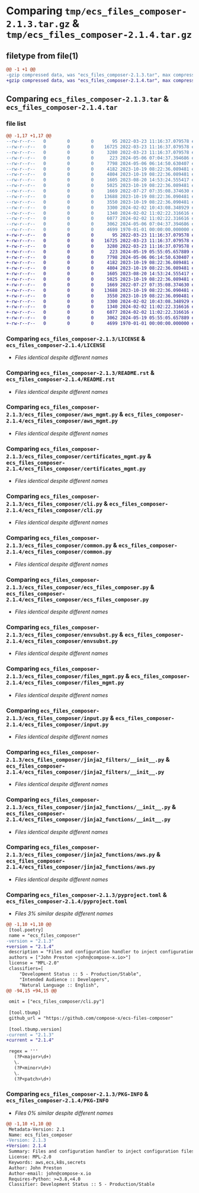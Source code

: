 # Comparing `tmp/ecs_files_composer-2.1.3.tar.gz` & `tmp/ecs_files_composer-2.1.4.tar.gz`

## filetype from file(1)

```diff
@@ -1 +1 @@
-gzip compressed data, was "ecs_files_composer-2.1.3.tar", max compression
+gzip compressed data, was "ecs_files_composer-2.1.4.tar", max compression
```

## Comparing `ecs_files_composer-2.1.3.tar` & `ecs_files_composer-2.1.4.tar`

### file list

```diff
@@ -1,17 +1,17 @@
--rw-r--r--   0        0        0       95 2022-03-23 11:16:37.079578 ecs_files_composer-2.1.3/AUTHORS.rst
--rw-r--r--   0        0        0    16725 2022-03-23 11:16:37.079578 ecs_files_composer-2.1.3/LICENSE
--rw-r--r--   0        0        0     3280 2022-03-23 11:16:37.079578 ecs_files_composer-2.1.3/README.rst
--rw-r--r--   0        0        0      223 2024-05-06 07:04:37.394686 ecs_files_composer-2.1.3/ecs_files_composer/__init__.py
--rw-r--r--   0        0        0     7798 2024-05-06 06:14:50.630407 ecs_files_composer-2.1.3/ecs_files_composer/aws_mgmt.py
--rw-r--r--   0        0        0     4182 2023-10-19 08:22:36.089481 ecs_files_composer-2.1.3/ecs_files_composer/certificates_mgmt.py
--rw-r--r--   0        0        0     4804 2023-10-19 08:22:36.089481 ecs_files_composer-2.1.3/ecs_files_composer/cli.py
--rw-r--r--   0        0        0     1605 2023-08-20 14:53:24.555417 ecs_files_composer-2.1.3/ecs_files_composer/common.py
--rw-r--r--   0        0        0     5025 2023-10-19 08:22:36.089481 ecs_files_composer-2.1.3/ecs_files_composer/ecs_files_composer.py
--rw-r--r--   0        0        0     1669 2022-07-27 07:35:08.374630 ecs_files_composer-2.1.3/ecs_files_composer/envsubst.py
--rw-r--r--   0        0        0    13688 2023-10-19 08:22:36.090481 ecs_files_composer-2.1.3/ecs_files_composer/files_mgmt.py
--rw-r--r--   0        0        0     3550 2023-10-19 08:22:36.090481 ecs_files_composer-2.1.3/ecs_files_composer/input.py
--rw-r--r--   0        0        0     3300 2024-02-02 10:43:08.348929 ecs_files_composer-2.1.3/ecs_files_composer/jinja2_filters/__init__.py
--rw-r--r--   0        0        0     1340 2024-02-02 11:02:22.316616 ecs_files_composer-2.1.3/ecs_files_composer/jinja2_functions/__init__.py
--rw-r--r--   0        0        0     6077 2024-02-02 11:02:22.316616 ecs_files_composer-2.1.3/ecs_files_composer/jinja2_functions/aws.py
--rw-r--r--   0        0        0     3062 2024-05-06 07:04:37.394686 ecs_files_composer-2.1.3/pyproject.toml
--rw-r--r--   0        0        0     4699 1970-01-01 00:00:00.000000 ecs_files_composer-2.1.3/PKG-INFO
+-rw-r--r--   0        0        0       95 2022-03-23 11:16:37.079578 ecs_files_composer-2.1.4/AUTHORS.rst
+-rw-r--r--   0        0        0    16725 2022-03-23 11:16:37.079578 ecs_files_composer-2.1.4/LICENSE
+-rw-r--r--   0        0        0     3280 2022-03-23 11:16:37.079578 ecs_files_composer-2.1.4/README.rst
+-rw-r--r--   0        0        0      223 2024-05-19 05:55:05.657889 ecs_files_composer-2.1.4/ecs_files_composer/__init__.py
+-rw-r--r--   0        0        0     7798 2024-05-06 06:14:50.630407 ecs_files_composer-2.1.4/ecs_files_composer/aws_mgmt.py
+-rw-r--r--   0        0        0     4182 2023-10-19 08:22:36.089481 ecs_files_composer-2.1.4/ecs_files_composer/certificates_mgmt.py
+-rw-r--r--   0        0        0     4804 2023-10-19 08:22:36.089481 ecs_files_composer-2.1.4/ecs_files_composer/cli.py
+-rw-r--r--   0        0        0     1605 2023-08-20 14:53:24.555417 ecs_files_composer-2.1.4/ecs_files_composer/common.py
+-rw-r--r--   0        0        0     5025 2023-10-19 08:22:36.089481 ecs_files_composer-2.1.4/ecs_files_composer/ecs_files_composer.py
+-rw-r--r--   0        0        0     1669 2022-07-27 07:35:08.374630 ecs_files_composer-2.1.4/ecs_files_composer/envsubst.py
+-rw-r--r--   0        0        0    13688 2023-10-19 08:22:36.090481 ecs_files_composer-2.1.4/ecs_files_composer/files_mgmt.py
+-rw-r--r--   0        0        0     3550 2023-10-19 08:22:36.090481 ecs_files_composer-2.1.4/ecs_files_composer/input.py
+-rw-r--r--   0        0        0     3300 2024-02-02 10:43:08.348929 ecs_files_composer-2.1.4/ecs_files_composer/jinja2_filters/__init__.py
+-rw-r--r--   0        0        0     1340 2024-02-02 11:02:22.316616 ecs_files_composer-2.1.4/ecs_files_composer/jinja2_functions/__init__.py
+-rw-r--r--   0        0        0     6077 2024-02-02 11:02:22.316616 ecs_files_composer-2.1.4/ecs_files_composer/jinja2_functions/aws.py
+-rw-r--r--   0        0        0     3062 2024-05-19 05:55:05.657889 ecs_files_composer-2.1.4/pyproject.toml
+-rw-r--r--   0        0        0     4699 1970-01-01 00:00:00.000000 ecs_files_composer-2.1.4/PKG-INFO
```

### Comparing `ecs_files_composer-2.1.3/LICENSE` & `ecs_files_composer-2.1.4/LICENSE`

 * *Files identical despite different names*

### Comparing `ecs_files_composer-2.1.3/README.rst` & `ecs_files_composer-2.1.4/README.rst`

 * *Files identical despite different names*

### Comparing `ecs_files_composer-2.1.3/ecs_files_composer/aws_mgmt.py` & `ecs_files_composer-2.1.4/ecs_files_composer/aws_mgmt.py`

 * *Files identical despite different names*

### Comparing `ecs_files_composer-2.1.3/ecs_files_composer/certificates_mgmt.py` & `ecs_files_composer-2.1.4/ecs_files_composer/certificates_mgmt.py`

 * *Files identical despite different names*

### Comparing `ecs_files_composer-2.1.3/ecs_files_composer/cli.py` & `ecs_files_composer-2.1.4/ecs_files_composer/cli.py`

 * *Files identical despite different names*

### Comparing `ecs_files_composer-2.1.3/ecs_files_composer/common.py` & `ecs_files_composer-2.1.4/ecs_files_composer/common.py`

 * *Files identical despite different names*

### Comparing `ecs_files_composer-2.1.3/ecs_files_composer/ecs_files_composer.py` & `ecs_files_composer-2.1.4/ecs_files_composer/ecs_files_composer.py`

 * *Files identical despite different names*

### Comparing `ecs_files_composer-2.1.3/ecs_files_composer/envsubst.py` & `ecs_files_composer-2.1.4/ecs_files_composer/envsubst.py`

 * *Files identical despite different names*

### Comparing `ecs_files_composer-2.1.3/ecs_files_composer/files_mgmt.py` & `ecs_files_composer-2.1.4/ecs_files_composer/files_mgmt.py`

 * *Files identical despite different names*

### Comparing `ecs_files_composer-2.1.3/ecs_files_composer/input.py` & `ecs_files_composer-2.1.4/ecs_files_composer/input.py`

 * *Files identical despite different names*

### Comparing `ecs_files_composer-2.1.3/ecs_files_composer/jinja2_filters/__init__.py` & `ecs_files_composer-2.1.4/ecs_files_composer/jinja2_filters/__init__.py`

 * *Files identical despite different names*

### Comparing `ecs_files_composer-2.1.3/ecs_files_composer/jinja2_functions/__init__.py` & `ecs_files_composer-2.1.4/ecs_files_composer/jinja2_functions/__init__.py`

 * *Files identical despite different names*

### Comparing `ecs_files_composer-2.1.3/ecs_files_composer/jinja2_functions/aws.py` & `ecs_files_composer-2.1.4/ecs_files_composer/jinja2_functions/aws.py`

 * *Files identical despite different names*

### Comparing `ecs_files_composer-2.1.3/pyproject.toml` & `ecs_files_composer-2.1.4/pyproject.toml`

 * *Files 3% similar despite different names*

```diff
@@ -1,10 +1,10 @@
 [tool.poetry]
 name = "ecs_files_composer"
-version = "2.1.3"
+version = "2.1.4"
 description = "Files and configuration handler to inject configuration files into volumes for ECS containers"
 authors = ["John Preston <john@compose-x.io>"]
 license = "MPL-2.0"
 classifiers=[
     "Development Status :: 5 - Production/Stable",
     "Intended Audience :: Developers",
     "Natural Language :: English",
@@ -94,15 +94,15 @@
 
 omit = ["ecs_files_composer/cli.py"]
 
 [tool.tbump]
 github_url = "https://github.com/compose-x/ecs-files-composer"
 
 [tool.tbump.version]
-current = "2.1.3"
+current = "2.1.4"
 
 regex = '''
   (?P<major>\d+)
   \.
   (?P<minor>\d+)
   \.
   (?P<patch>\d+)
```

### Comparing `ecs_files_composer-2.1.3/PKG-INFO` & `ecs_files_composer-2.1.4/PKG-INFO`

 * *Files 0% similar despite different names*

```diff
@@ -1,10 +1,10 @@
 Metadata-Version: 2.1
 Name: ecs_files_composer
-Version: 2.1.3
+Version: 2.1.4
 Summary: Files and configuration handler to inject configuration files into volumes for ECS containers
 License: MPL-2.0
 Keywords: aws,ecs,k8s,secrets
 Author: John Preston
 Author-email: john@compose-x.io
 Requires-Python: >=3.8,<4.0
 Classifier: Development Status :: 5 - Production/Stable
```

